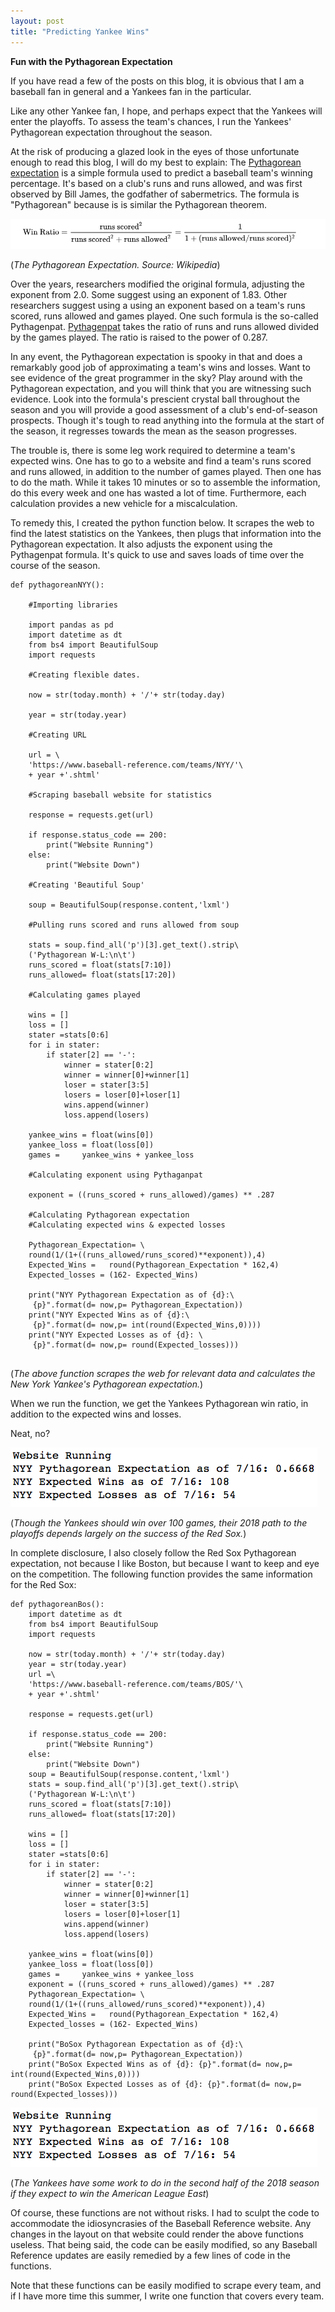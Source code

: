 ```yaml
---
layout: post
title: "Predicting Yankee Wins"
---
```


**Fun with the Pythagorean Expectation**


If you have read a few of the posts on this blog, it is obvious that I am a baseball fan in general and a Yankees fan in the particular.

Like any other Yankee fan, I hope, and perhaps expect that the Yankees will enter the playoffs. To assess the team's chances, I run the Yankees' Pythagorean expectation throughout the season.

At the risk of producing a glazed look in the eyes of those unfortunate enough to read this blog, I will do my best to explain: The [Pythagorean expectation](https://en.wikipedia.org/wiki/Pythagorean_expectation) is a simple formula used to predict a baseball team's winning percentage. It's based on a club's runs and runs allowed, and was first observed by Bill James, the godfather of sabermetrics. The formula is "Pythagorean" because is is similar the Pythagorean theorem.


![formula](../images/Pythag/form.png)

(*The Pythagorean Expectation. Source: Wikipedia*)

Over the years, researchers modified the original formula, adjusting the exponent from 2.0. Some suggest using an exponent of 1.83. Other researchers suggest using a using an exponent based on a team's runs scored, runs allowed and games played. One such formula is the  so-called Pythagenpat. [Pythagenpat](https://en.wikipedia.org/wiki/Pythagenpat) takes the ratio of runs and runs allowed divided by the games played. The ratio is raised to the power of 0.287.

In any event, the Pythagorean expectation is spooky in that and does a remarkably good job of approximating a team's wins and losses. Want to see evidence of the great programmer in the sky? Play around with the Pythagorean expectation, and you will think that you are witnessing such evidence. Look into the formula's prescient crystal ball throughout the season and you will provide a good assessment of a club's end-of-season prospects. Though it's tough to read anything into the formula at the start of the season, it regresses towards the mean as the season progresses.

The trouble is, there is some leg work required to determine a team's expected wins. One has to go to a website and find a team's runs scored and runs allowed, in addition to the number of games played. Then one has to do the math. While it takes 10 minutes or so to assemble the information, do this every week and one has wasted a lot of time. Furthermore, each calculation provides a new vehicle for a miscalculation.

To remedy this, I created the python function below. It scrapes the web to find the latest statistics on the Yankees, then plugs that information into the Pythagorean expectation. It also adjusts the exponent using the Pythagenpat formula. It's quick to use and saves loads of time over the course of the season.


```
def pythagoreanNYY():

    #Importing libraries

    import pandas as pd
    import datetime as dt
    from bs4 import BeautifulSoup
    import requests

    #Creating flexible dates.

    now = str(today.month) + '/'+ str(today.day)

    year = str(today.year)

    #Creating URL

    url = \
    'https://www.baseball-reference.com/teams/NYY/'\
    + year +'.shtml'

    #Scraping baseball website for statistics

    response = requests.get(url)

    if response.status_code == 200:
        print("Website Running")
    else:
        print("Website Down")

    #Creating 'Beautiful Soup'

    soup = BeautifulSoup(response.content,'lxml')

    #Pulling runs scored and runs allowed from soup

    stats = soup.find_all('p')[3].get_text().strip\
    ('Pythagorean W-L:\n\t')
    runs_scored = float(stats[7:10])
    runs_allowed= float(stats[17:20])

    #Calculating games played

    wins = []
    loss = []
    stater =stats[0:6]
    for i in stater:
        if stater[2] == '-':
            winner = stater[0:2]
            winner = winner[0]+winner[1]
            loser = stater[3:5]
            losers = loser[0]+loser[1]
            wins.append(winner)
            loss.append(losers)

    yankee_wins = float(wins[0])
    yankee_loss = float(loss[0])
    games =     yankee_wins + yankee_loss

    #Calculating exponent using Pythaganpat

    exponent = ((runs_scored + runs_allowed)/games) ** .287

    #Calculating Pythagorean expectation
    #Calculating expected wins & expected losses

    Pythagorean_Expectation= \
    round(1/(1+((runs_allowed/runs_scored)**exponent)),4)
    Expected_Wins =   round(Pythagorean_Expectation * 162,4)
    Expected_losses = (162- Expected_Wins)

    print("NYY Pythagorean Expectation as of {d}:\
     {p}".format(d= now,p= Pythagorean_Expectation))
    print("NYY Expected Wins as of {d}:\
     {p}".format(d= now,p= int(round(Expected_Wins,0))))                                    
    print("NYY Expected Losses as of {d}: \
     {p}".format(d= now,p= round(Expected_losses)))                                    


```
(*The above function scrapes the web for relevant data and calculates the New York Yankee's Pythagorean expectation.*)

When we run the function, we get the Yankees Pythagorean win ratio, in addition to the expected wins and losses.

Neat, no?


![Calc](../images/Pythag/BoCalc.png)

(*Though the Yankees should win over 100 games, their 2018 path to the playoffs depends largely on the success of the Red Sox.*)


In complete disclosure, I also closely follow the Red Sox Pythagorean expectation, not because I like Boston, but because I want to keep and eye on the competition. The following function provides the same information for the Red Sox:

```
def pythagoreanBos():
    import datetime as dt
    from bs4 import BeautifulSoup
    import requests

    now = str(today.month) + '/'+ str(today.day)
    year = str(today.year)
    url =\
    'https://www.baseball-reference.com/teams/BOS/'\
    + year +'.shtml'
    
    response = requests.get(url)

    if response.status_code == 200:
        print("Website Running")
    else:
        print("Website Down")
    soup = BeautifulSoup(response.content,'lxml')
    stats = soup.find_all('p')[3].get_text().strip\
    ('Pythagorean W-L:\n\t')
    runs_scored = float(stats[7:10])
    runs_allowed= float(stats[17:20])

    wins = []
    loss = []
    stater =stats[0:6]
    for i in stater:
        if stater[2] == '-':
            winner = stater[0:2]
            winner = winner[0]+winner[1]
            loser = stater[3:5]
            losers = loser[0]+loser[1]
            wins.append(winner)
            loss.append(losers)

    yankee_wins = float(wins[0])
    yankee_loss = float(loss[0])
    games =     yankee_wins + yankee_loss
    exponent = ((runs_scored + runs_allowed)/games) ** .287
    Pythagorean_Expectation= \
    round(1/(1+((runs_allowed/runs_scored)**exponent)),4)
    Expected_Wins =   round(Pythagorean_Expectation * 162,4)
    Expected_losses = (162- Expected_Wins)

    print("BoSox Pythagorean Expectation as of {d}:\
     {p}".format(d= now,p= Pythagorean_Expectation))
    print("BoSox Expected Wins as of {d}: {p}".format(d= now,p= int(round(Expected_Wins,0))))                                    
    print("BoSox Expected Losses as of {d}: {p}".format(d= now,p= round(Expected_losses)))                                    
```
![BoCalc](../images/Pythag/BoCalc.png)

(*The Yankees have some work to do in the second half of the 2018 season if they expect to win the American League East*)

Of course, these functions are not without risks. I had to sculpt the code to accommodate the idiosyncrasies of the Baseball Reference website. Any changes in the layout on that website could render the above functions useless. That being said, the code can be easily modified, so any Baseball Reference updates are easily remedied by a few lines of code in the functions.

Note that these functions can be easily modified to scrape every team, and if I have more time this summer, I write one function that covers every team.
